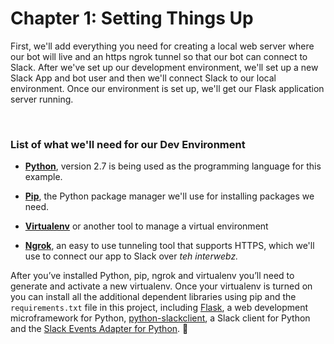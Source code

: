 # Chapter 1: Setting Things Up

First, we'll add everything you need for creating a local web server where our bot will live and an https ngrok tunnel so that our bot can connect to Slack.
After we've set up our development environment, we'll set up a new Slack App and bot user and then we'll connect Slack to our local environment.
Once our environment is set up, we'll get our Flask application server running.



</br>

### List of what we'll need for our Dev Environment

- **[Python](https://www.python.org/downloads/)**,  version 2.7 is being used as the programming language for this example.

- **[Pip](https://pip.pypa.io/en/stable/installing/)**, the Python package manager we'll use for installing packages we need.

- **[Virtualenv](https://virtualenv.pypa.io/en/latest/installation/)** or another tool to manage a virtual environment

- **[Ngrok](https://ngrok.com/)**, an easy to use tunneling tool that supports HTTPS, which we'll use to connect our app to Slack over _teh interwebz._


After you’ve installed Python, pip, ngrok and virtualenv you’ll need to generate and activate a new virtualenv.
Once your virtualenv is turned on you can install all the additional dependent libraries using pip and the `requirements.txt` file in this project,
including [Flask](http://flask.pocoo.org/), a web development microframework for Python, [python-slackclient](http://python-slackclient.readthedocs.io/en/latest/), a Slack client for Python and the [Slack Events Adapter for Python](https://github.com/slackapi/python-slack-events-api). :snake:


